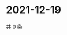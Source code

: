 # 2021-12-19

共 0 条

<!-- BEGIN WEIBO -->
<!-- 最后更新时间 Sun Dec 19 2021 08:35:02 GMT+0800 (China Standard Time) -->

<!-- END WEIBO -->
